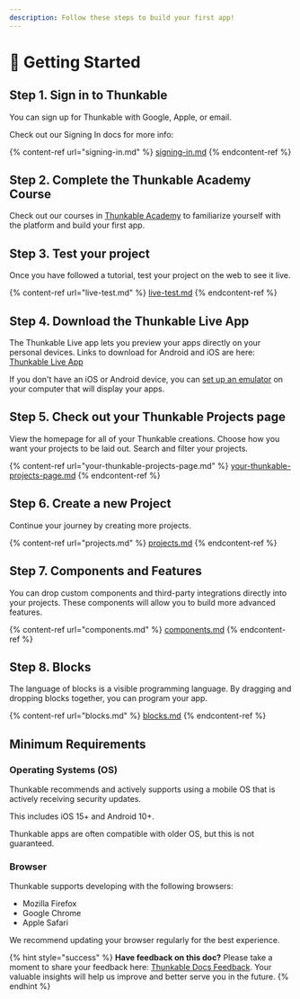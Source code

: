 ```yaml
---
description: Follow these steps to build your first app!
---
```


# 👶 Getting Started

## Step 1. Sign in to Thunkable

You can sign up for Thunkable with Google, Apple, or email.

Check out our Signing In docs for more info:

{% content-ref url="signing-in.md" %}
[signing-in.md](signing-in.md)
{% endcontent-ref %}

## **Step 2. Complete the Thunkable Academy Course**

Check out our courses in [Thunkable Academy](https://academy.thunkable.com/) to familiarize yourself with the platform and build your first app.

## Step 3. Test your project

Once you have followed a tutorial, test your project on the web to see it live.&#x20;

{% content-ref url="live-test.md" %}
[live-test.md](live-test.md)
{% endcontent-ref %}

## **Step 4.** **Download the Thunkable Live App**

The Thunkable Live app lets you preview your apps directly on your personal devices. Links to download for Android and iOS are here: [Thunkable Live App](https://thunkable.com/#/mobile)

If you don't have an iOS or Android device, you can [set up an emulator](emulators.md) on your computer that will display your apps.

## Step 5. Check out your Thunkable Projects page

View the homepage for all of your Thunkable creations. Choose how you want your projects to be laid out. Search and filter your projects.

{% content-ref url="your-thunkable-projects-page.md" %}
[your-thunkable-projects-page.md](your-thunkable-projects-page.md)
{% endcontent-ref %}

## Step 6. Create a new Project

Continue your journey by creating more projects.

{% content-ref url="projects.md" %}
[projects.md](projects.md)
{% endcontent-ref %}

## Step 7. Components and Features

You can drop custom components and third-party integrations directly into your projects. These components will allow you to build more advanced features. &#x20;

{% content-ref url="components.md" %}
[components.md](components.md)
{% endcontent-ref %}

## Step 8. Blocks

The language of blocks is a visible programming language. By dragging and dropping blocks together, you can program your app.&#x20;

{% content-ref url="blocks.md" %}
[blocks.md](blocks.md)
{% endcontent-ref %}

## Minimum Requirements

### Operating Systems (OS)&#x20;

Thunkable recommends and actively supports using a mobile OS that is actively receiving security updates.

This includes iOS 15+ and Android 10+.

Thunkable apps are often compatible with older OS, but this is not guaranteed.

### Browser

Thunkable supports developing with the following browsers:&#x20;

* Mozilla Firefox
* Google Chrome
* Apple Safari

We recommend updating your browser regularly for the best experience.

{% hint style="success" %}
**Have feedback on this doc?** Please take a moment to share your feedback here: [Thunkable Docs Feedback](https://form.asana.com/?k=UQqJPrAV\_0n0bK6mskl2SA\&d=114052394876887). Your valuable insights will help us improve and better serve you in the future.
{% endhint %}

